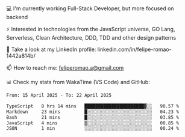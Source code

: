 💻 I'm currently working Full-Stack Developer, but more focused on backend

⚡ Interested in technologies from the JavaScript universe, GO Lang, Serverless, Clean Architecture, DDD, TDD and other design patterns

👥 Take a look at my LinkedIn profile: linkedin.com/in/felipe-romao-1442a814b/

📫 How to reach me: feliperomao.a@gmail.com

📊 Check my stats from WakaTime (VS Code) and GitHub:

<!--START_SECTION:waka-->

```txt
From: 15 April 2025 - To: 22 April 2025

TypeScript   8 hrs 14 mins   ██████████████████████▓░░   90.57 %
Markdown     23 mins         █░░░░░░░░░░░░░░░░░░░░░░░░   04.23 %
Bash         21 mins         █░░░░░░░░░░░░░░░░░░░░░░░░   03.85 %
JavaScript   4 mins          ▒░░░░░░░░░░░░░░░░░░░░░░░░   00.85 %
JSON         1 min           ░░░░░░░░░░░░░░░░░░░░░░░░░   00.24 %
```

<!--END_SECTION:waka-->
